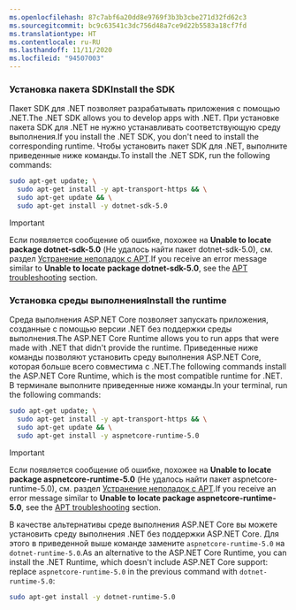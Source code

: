```yaml
---
ms.openlocfilehash: 87c7abf6a20dd8e9769f3b3b3cbe271d32fd62c3
ms.sourcegitcommit: bc9c63541c3dc756d48a7ce9d22b5583a18cf7fd
ms.translationtype: HT
ms.contentlocale: ru-RU
ms.lasthandoff: 11/11/2020
ms.locfileid: "94507003"
---
```


### <a name="install-the-sdk"></a><span data-ttu-id="9a891-101">Установка пакета SDK</span><span class="sxs-lookup"><span data-stu-id="9a891-101">Install the SDK</span></span>

<span data-ttu-id="9a891-102">Пакет SDK для .NET позволяет разрабатывать приложения с помощью .NET.</span><span class="sxs-lookup"><span data-stu-id="9a891-102">The .NET SDK allows you to develop apps with .NET.</span></span> <span data-ttu-id="9a891-103">При установке пакета SDK для .NET не нужно устанавливать соответствующую среду выполнения.</span><span class="sxs-lookup"><span data-stu-id="9a891-103">If you install the .NET SDK, you don't need to install the corresponding runtime.</span></span> <span data-ttu-id="9a891-104">Чтобы установить пакет SDK для .NET, выполните приведенные ниже команды.</span><span class="sxs-lookup"><span data-stu-id="9a891-104">To install the .NET SDK, run the following commands:</span></span>

```bash
sudo apt-get update; \
  sudo apt-get install -y apt-transport-https && \
  sudo apt-get update && \
  sudo apt-get install -y dotnet-sdk-5.0
```

> [!IMPORTANT]
> <span data-ttu-id="9a891-105">Если появляется сообщение об ошибке, похожее на **Unable to locate package dotnet-sdk-5.0** (Не удалось найти пакет dotnet-sdk-5.0), см. раздел [Устранение неполадок с APT](#apt-troubleshooting).</span><span class="sxs-lookup"><span data-stu-id="9a891-105">If you receive an error message similar to **Unable to locate package dotnet-sdk-5.0**, see the [APT troubleshooting](#apt-troubleshooting) section.</span></span>

### <a name="install-the-runtime"></a><span data-ttu-id="9a891-106">Установка среды выполнения</span><span class="sxs-lookup"><span data-stu-id="9a891-106">Install the runtime</span></span>

<span data-ttu-id="9a891-107">Среда выполнения ASP.NET Core позволяет запускать приложения, созданные с помощью версии .NET без поддержки среды выполнения.</span><span class="sxs-lookup"><span data-stu-id="9a891-107">The ASP.NET Core Runtime allows you to run apps that were made with .NET that didn't provide the runtime.</span></span> <span data-ttu-id="9a891-108">Приведенные ниже команды позволяют установить среду выполнения ASP.NET Core, которая больше всего совместима с .NET.</span><span class="sxs-lookup"><span data-stu-id="9a891-108">The following commands install the ASP.NET Core Runtime, which is the most compatible runtime for .NET.</span></span> <span data-ttu-id="9a891-109">В терминале выполните приведенные ниже команды.</span><span class="sxs-lookup"><span data-stu-id="9a891-109">In your terminal, run the following commands:</span></span>

```bash
sudo apt-get update; \
  sudo apt-get install -y apt-transport-https && \
  sudo apt-get update && \
  sudo apt-get install -y aspnetcore-runtime-5.0
```

> [!IMPORTANT]
> <span data-ttu-id="9a891-110">Если появляется сообщение об ошибке, похожее на **Unable to locate package aspnetcore-runtime-5.0** (Не удалось найти пакет aspnetcore-runtime-5.0), см. раздел [Устранение неполадок с APT](#apt-troubleshooting).</span><span class="sxs-lookup"><span data-stu-id="9a891-110">If you receive an error message similar to **Unable to locate package aspnetcore-runtime-5.0**, see the [APT troubleshooting](#apt-troubleshooting) section.</span></span>

<span data-ttu-id="9a891-111">В качестве альтернативы среде выполнения ASP.NET Core вы можете установить среду выполнения .NET без поддержки ASP.NET Core. Для этого в приведенной выше команде замените `aspnetcore-runtime-5.0` на `dotnet-runtime-5.0`.</span><span class="sxs-lookup"><span data-stu-id="9a891-111">As an alternative to the ASP.NET Core Runtime, you can install the .NET Runtime, which doesn't include ASP.NET Core support: replace `aspnetcore-runtime-5.0` in the previous command with `dotnet-runtime-5.0`:</span></span>

```bash
sudo apt-get install -y dotnet-runtime-5.0
```
